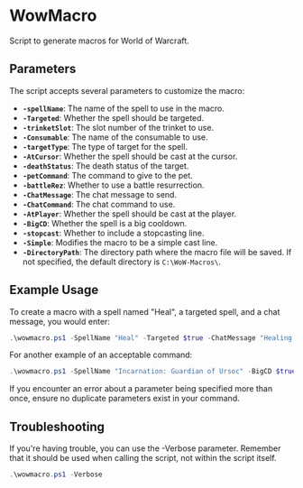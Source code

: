 # WowMacro

Script to generate macros for World of Warcraft.

## Parameters

The script accepts several parameters to customize the macro:

- **`-spellName`**: The name of the spell to use in the macro.
- **`-Targeted`**: Whether the spell should be targeted.
- **`-trinketSlot`**: The slot number of the trinket to use.
- **`-Consumable`**: The name of the consumable to use.
- **`-targetType`**: The type of target for the spell.
- **`-AtCursor`**: Whether the spell should be cast at the cursor.
- **`-deathStatus`**: The death status of the target.
- **`-petCommand`**: The command to give to the pet.
- **`-battleRez`**: Whether to use a battle resurrection.
- **`-ChatMessage`**: The chat message to send.
- **`-ChatCommand`**: The chat command to use.
- **`-AtPlayer`**: Whether the spell should be cast at the player.
- **`-BigCD`**: Whether the spell is a big cooldown.
- **`-stopcast`**: Whether to include a stopcasting line.
- **`-Simple`**: Modifies the macro to be a simple cast line.
- **`-DirectoryPath`**: The directory path where the macro file will be saved. If not specified, the default directory is `C:\WoW-Macros\`.

## Example Usage

To create a macro with a spell named "Heal", a targeted spell, and a chat message, you would enter:

```powershell
.\wowmacro.ps1 -SpellName "Heal" -Targeted $true -ChatMessage "Healing incoming!"
```

For another example of an acceptable command:
```powershell
.\wowmacro.ps1 -SpellName "Incarnation: Guardian of Ursoc" -BigCD $true -Consumable "Elemental Potion of Ultimate Power" -ChatCommand "yell" -ChatMessage "BEAR DOWN FOR MIDTERMS"
```
If you encounter an error about a parameter being specified more than once, ensure no duplicate parameters exist in your command.

## Troubleshooting

If you're having trouble, you can use the -Verbose parameter. Remember that it should be used when calling the script, not within the script itself.

```powershell
.\wowmacro.ps1 -Verbose
```
